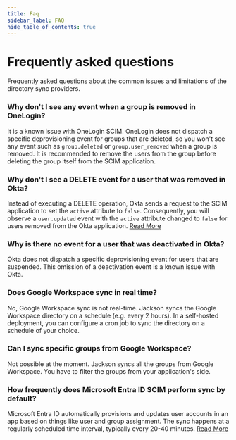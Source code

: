 ```yaml
---
title: Faq
sidebar_label: FAQ
hide_table_of_contents: true
---
```


# Frequently asked questions

Frequently asked questions about the common issues and limitations of the directory sync providers.

### Why don't I see any event when a group is removed in OneLogin?

It is a known issue with OneLogin SCIM. OneLogin does not dispatch a specific deprovisioning event for groups that are deleted, so you won't see any event such as `group.deleted` or `group.user_removed` when a group is removed. It is recommended to remove the users from the group before deleting the group itself from the SCIM application.

### Why don't I see a DELETE event for a user that was removed in Okta?

Instead of executing a DELETE operation, Okta sends a request to the SCIM application to set the `active` attribute to `false`. Consequently, you will observe a `user.updated` event with the `active` attribute changed to `false` for users removed from the Okta application. [Read More](https://developer.okta.com/docs/reference/scim/scim-20/#delete-users)

### Why is there no event for a user that was deactivated in Okta?

Okta does not dispatch a specific deprovisioning event for users that are suspended. This omission of a deactivation event is a known issue with Okta.

### Does Google Workspace sync in real time?

No, Google Workspace sync is not real-time. Jackson syncs the Google Workspace directory on a schedule (e.g. every 2 hours). In a self-hosted deployment, you can configure a cron job to sync the directory on a schedule of your choice.

### Can I sync specific groups from Google Workspace?

Not possible at the moment. Jackson syncs all the groups from Google Workspace. You have to filter the groups from your application's side.

### How frequently does Microsoft Entra ID SCIM perform sync by default?

Microsoft Entra ID automatically provisions and updates user accounts in an app based on things like user and group assignment. The sync happens at a regularly scheduled time interval, typically every 20-40 minutes. [Read More](https://learn.microsoft.com/en-us/entra/identity/app-provisioning/application-provisioning-when-will-provisioning-finish-specific-user#how-long-will-it-take-to-provision-users)
